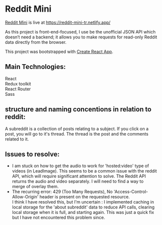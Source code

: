 # Reddit Mini
[Reddit Mini](https://reddit-mini-tr.netlify.app/) is live at https://reddit-mini-tr.netlify.app/ 

As this project is front-end-focused, I use be the unofficial JSON API which doesn’t need a backend; it allows you to make requests for read-only Reddit data directly from the browser. 

This project was bootstrapped with [Create React App](https://github.com/facebook/create-react-app).

## Main Technologies: 

React\
Redux toolkit\
React Router\
Sass


## structure and naming concentions in relation to reddit: 

A subreddit is a collection of posts relating to a subject.
If you click on a post, you will go to it's thread.
The thread is the post and the comments related to it. 




## Issues to resolve: 
- I am stuck on how to get the audio to work for 'hosted:video' type of videos (in LeadImage).
    This seems to be a common issue with the reddit API, which will require significant attention to solve. The Reddit API returns the audio and video separately. I will need to find a way to merge of overlay them. 
- The recurring error: 429 (Too Many Requests), No 'Access-Control-Allow-Origin' header is present on the requested resource.\
    I think I have resolved this, but I'm uncertain : I implemented caching in local storage for the 'about subreddit' data to reduce API calls, clearing local storage when it is full, and starting again. This was just a quick fix but I have not encountered this problem since. 
